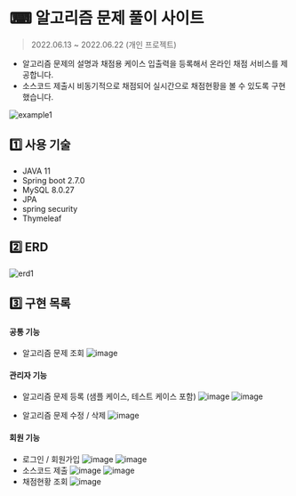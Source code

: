 # ⌨ 알고리즘 문제 풀이 사이트

> 2022.06.13 ~ 2022.06.22 (개인 프로젝트)

- 알고리즘 문제의 설명과 채점용 케이스 입출력을 등록해서 온라인 채점 서비스를 제공합니다.
- 소스코드 제출시 비동기적으로 채점되어 실시간으로 채점현황을 볼 수 있도록 구현했습니다.

![example1](https://user-images.githubusercontent.com/76832861/175816771-df7cfc13-935d-4770-9434-e1021b186b5e.gif)


## 1️⃣ 사용 기술
- JAVA 11
- Spring boot 2.7.0
- MySQL 8.0.27
- JPA
- spring security
- Thymeleaf

## 2️⃣ ERD
![erd1](https://user-images.githubusercontent.com/76832861/176327446-c7af09d3-d784-41bd-971b-151cf6f05a53.JPG)


## 3️⃣ 구현 목록
#### 공통 기능
  - 알고리즘 문제 조회
  ![image](https://user-images.githubusercontent.com/76832861/177028253-c5278235-5c35-4fce-a8c1-8e6d18e79a0e.png)

#### 관리자 기능
  - 알고리즘 문제 등록 (샘플 케이스, 테스트 케이스 포함)
  ![image](https://user-images.githubusercontent.com/76832861/177028368-e204880b-fa73-4112-934b-336476abcda1.png)
  ![image](https://user-images.githubusercontent.com/76832861/177028377-53e75b18-5f15-4751-a50e-fec454601dae.png)

  - 알고리즘 문제 수정 / 삭제
  ![image](https://user-images.githubusercontent.com/76832861/177028406-60d4bfc6-6e98-414c-9f04-57e4cc5d3485.png)

#### 회원 기능
  - 로그인 / 회원가입
    ![image](https://user-images.githubusercontent.com/76832861/177028485-cab5c804-f2a0-40f8-ab66-6d6e6e6cafb6.png)
    ![image](https://user-images.githubusercontent.com/76832861/177028494-5fefa1a1-3d9b-471d-b970-c783aa631684.png)
  - 소스코드 제출
    ![image](https://user-images.githubusercontent.com/76832861/177028529-333ef3e1-eed5-4058-9cbb-001f52776fe0.png)
    ![image](https://user-images.githubusercontent.com/76832861/177028583-067b49ce-7287-405c-9304-4b222bbd5a6f.png)
  - 채점현황 조회
    ![image](https://user-images.githubusercontent.com/76832861/177028611-b6626e3d-5a21-471f-a69a-cb8bfafcdade.png)

